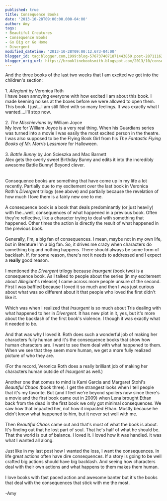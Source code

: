 ```yaml
---
published: true
title: Consequence Books
date: '2013-10-28T09:00:00.000-04:00'
author: Amy
tags:
- Beautiful Creatures
- Consequence Books
- Go Big or Go Home
- Divergent
modified_datetime: '2013-10-28T09:00:12.673-04:00'
blogger_id: tag:blogger.com,1999:blog-5767374071871443859.post-2871116217958726086
blogger_orig_url: https://brooklinebooksmith.blogspot.com/2013/10/consequence-books.html
---
```


And the three books of the last two weeks that I am excited we got into the children's section:<br /><br />1.<em> Allegiant</em> by Veronica Roth<br />I have been annoying everyone with how excited I am about this book. I made keening noises at the boxes before we were allowed to open them. This book. I just...I am still filled with so many feelings. It was exactly what I wanted....I'll stop now.<br /><br />2. <em>The Mischievians</em> by William Joyce<br />My love for William Joyce is a very real thing. When his Guardians series was turned into a movie I was easily the most excited person in the theatre. I was also supposed to be the Flying Book Girl from his <em>The Fantastic Flying Books of Mr. Morris Lessmore</em> for Halloween.<br /><br />3. <i>Battle Bunny</i> by Jon Scieszka and Mac Barnett<br />Alex gets the overly sweet Birthday Bunny and edits it into the incredibly awesome Battle Bunny! Beyond clever.<br /><br /><br />Consequence books are something that have come up in my life a lot recently. Partially due to my excitement over the last book in Veronica Roth's<i> Divergent</i> trilogy (see above) and partially because the revelation of how much I love them is a fairly new one to me.<br /><br />A consequence book is a book that deals predominantly (or just heavily) with the...well, consequences of what happened in a previous book. Often they're reflective, like a character trying to deal with something that happened. Other times the action is directly the result of what happened in the previous book.<br /><br />Generally, I'm, a big fan of consequences. I mean, maybe not in my own life, but in literature I'm a big fan. So, it drives me crazy when characters do something big and nothing happens. There should always be some form of backlash. If, for some reason, there's not it needs to addressed and I expect a<b> really</b> good reason.<br /><br />I mentioned the <i>Divergent</i> trilogy because<i> Insurgent</i> (book two) is a consequence book. As I talked to people about the series (in my excitement about <i>Allegiant</i>'s release) I came across more people unsure of the second. First I was baffled because I loved it so much and then I was just curious about what was so different about it that people who loved the first didn't like it.<br /><br />Which was when I realized that <i>Insurgent</i> is so much about Tris dealing with what happened to her in<i> Divergent.</i> It has new plot in it, yes, but it's more about the backlash of the first book's violence. I though it was exactly what it needed to be.<br /><br />And that was why I loved it. Roth does such a wonderful job of making her characters fully human and it's the consequence books that show how human characters are. I want to see them deal with what happened to them. When we see that they seem more human, we get a more fully realized picture of who they are.<br /><br />(For the record, Veronica Roth does a really brilliant job of making her characters human outside of <i>Insurgent </i>as well.)<br /><br />Another one that comes to mind is Kami Garcia and Margaret Stohl's <i>Beautiful Chaos (</i>book three)<i>. </i>I get the strangest looks when I tell people that it's my favorite. But (and I feel we're beyond spoilers now since there's a movie and the first book came out in 2009) when Lena brought Ethan back from the dead in the first book we only got minimal consequences. We saw how that impacted her, not how it impacted Ethan. Mostly because he didn't know what happened to him, but it never set well with me.<br /><br />Then <i>Beautiful Chaos</i> came out and that's most of what the book is about. It's finding out that he lost part of soul. That he's half of what he should be. That the world is out of balance. I loved it. I loved how it was handled. It was what I wanted all along.<br /><br />Just like in my last post how I wanted the loss, I want the consequences. In life great actions often have dire consequences. If a story is going to be well crafted big actions should have big backlash. And seeing how characters deal with their own actions and what happens to them makes them human.<br /><br />I love books with fast paced action and awesome banter but it's the books that deal with the consequences that stick with me the most.<br /><br />-Amy